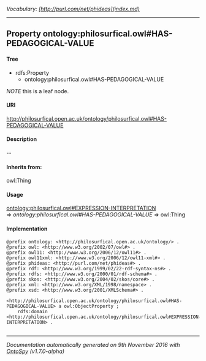 _Vocabulary: [http://purl.com/net/phideas](index.md)_ 

---	
	




    


## Property ontology:philosurfical.owl#HAS-PEDAGOGICAL-VALUE


#### Tree

* rdfs:Property
    * ontology:philosurfical.owl#HAS-PEDAGOGICAL-VALUE





*NOTE* this is a leaf node.


#### URI
http://philosurfical.open.ac.uk/ontology/philosurfical.owl#HAS-PEDAGOGICAL-VALUE

#### Description
--


#### Inherits from:
owl:Thing



#### Usage


[ontology:philosurfical.owl#EXPRESSION-INTERPRETATION](class-ontologyphilosurficalowlexpression-interpretation.md) 
=&gt;&nbsp;_ontology:philosurfical.owl#HAS-PEDAGOGICAL-VALUE_&nbsp;=&gt;&nbsp;owl:Thing

#### Implementation
```
@prefix ontology: <http://philosurfical.open.ac.uk/ontology/> .
@prefix owl: <http://www.w3.org/2002/07/owl#> .
@prefix owl11: <http://www.w3.org/2006/12/owl11#> .
@prefix owl11xml: <http://www.w3.org/2006/12/owl11-xml#> .
@prefix phideas: <http://purl.com/net/phideas#> .
@prefix rdf: <http://www.w3.org/1999/02/22-rdf-syntax-ns#> .
@prefix rdfs: <http://www.w3.org/2000/01/rdf-schema#> .
@prefix skos: <http://www.w3.org/2004/02/skos/core#> .
@prefix xml: <http://www.w3.org/XML/1998/namespace> .
@prefix xsd: <http://www.w3.org/2001/XMLSchema#> .

<http://philosurfical.open.ac.uk/ontology/philosurfical.owl#HAS-PEDAGOGICAL-VALUE> a owl:ObjectProperty ;
    rdfs:domain <http://philosurfical.open.ac.uk/ontology/philosurfical.owl#EXPRESSION-INTERPRETATION> .


```










---

_Documentation automatically generated on 9th November 2016 with [OntoSpy](http://ontospy.readthedocs.org/ "Open") (v1.7.0-alpha)_